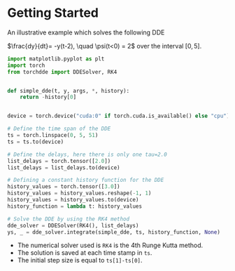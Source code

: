 # Getting Started

An illustrative example which solves the following DDE

$\frac{dy}{dt}= -y(t-2), \quad \psi(t<0) = 2$ over the interval $[0, 5]$.

```python
import matplotlib.pyplot as plt
import torch
from torchdde import DDESolver, RK4


def simple_dde(t, y, args, *, history):
    return -history[0]


device = torch.device("cuda:0" if torch.cuda.is_available() else "cpu")

# Define the time span of the DDE
ts = torch.linspace(0, 5, 51)
ts = ts.to(device)

# Define the delays, here there is only one tau=2.0
list_delays = torch.tensor([2.0])
list_delays = list_delays.to(device)

# Defining a constant history function for the DDE
history_values = torch.tensor([3.0])
history_values = history_values.reshape(-1, 1)
history_values = history_values.to(device)
history_function = lambda t: history_values

# Solve the DDE by using the RK4 method
dde_solver = DDESolver(RK4(), list_delays)
ys, _ = dde_solver.integrate(simple_dde, ts, history_function, None)
```

- The numerical solver used is `RK4` is the 4th Runge Kutta method.
- The solution is saved at each time stamp in `ts`.
- The initial step size is equal to `ts[1]-ts[0]`.
